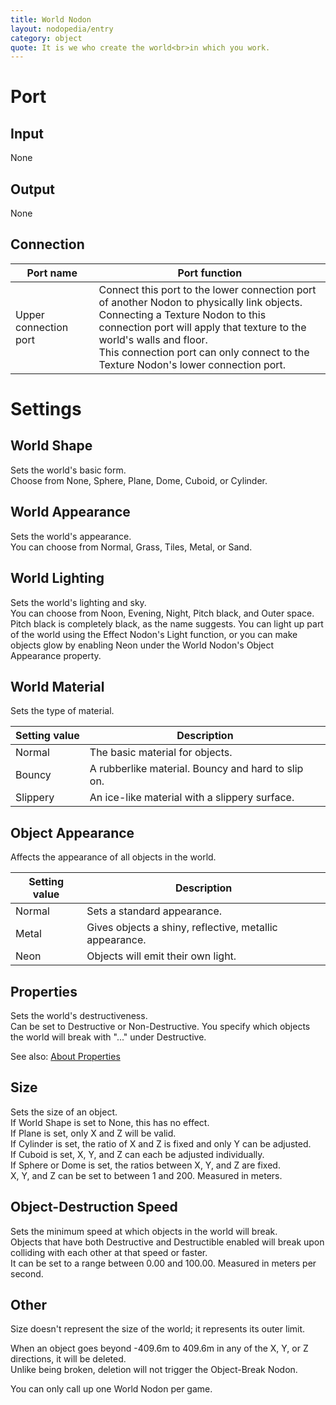 ```yaml
---
title: World Nodon
layout: nodopedia/entry
category: object
quote: It is we who create the world<br>in which you work.
---
```


# Port
## Input
None

## Output
None

## Connection
<div class="table-wrapper"><table><thead><tr><th>Port name</th><th>Port function</th></tr></thead><tbody><tr><td>Upper connection port</td><td>Connect this port to the lower connection port of another Nodon to physically link objects.<br>Connecting a Texture Nodon to this connection port will apply that texture to the world's walls and floor.<br>This connection port can only connect to the Texture Nodon's lower connection port.</td></tr></tbody></table></div>

# Settings
## World Shape
Sets the world's basic form.<br>
Choose from None, Sphere, Plane, Dome, Cuboid, or Cylinder.

## World Appearance
Sets the world's appearance.<br>
You can choose from Normal, Grass, Tiles, Metal, or Sand.

## World Lighting
Sets the world's lighting and sky.<br>
You can choose from Noon, Evening, Night, Pitch black, and Outer space.<br>
Pitch black is completely black, as the name suggests. You can light up part of the world using the Effect Nodon's Light function, or you can make objects glow by enabling Neon under the World Nodon's Object Appearance property.

## World Material
Sets the type of material.

<div class="table-wrapper"><table><thead><tr><th>Setting value</th><th>Description</th></tr></thead><tbody><tr><td>Normal</td><td>The basic material for objects.</td></tr><tr><td>Bouncy</td><td>A rubberlike material. Bouncy and hard to slip on.</td></tr><tr><td>Slippery</td><td>An ice-like material with a slippery surface.</td></tr></tbody></table></div>

## Object Appearance
Affects the appearance of all objects in the world.

<div class="table-wrapper"><table><thead><tr><th>Setting value</th><th>Description</th></tr></thead><tbody><tr><td>Normal</td><td>Sets a standard appearance.</td></tr><tr><td>Metal</td><td>Gives objects a shiny, reflective, metallic appearance.</td></tr><tr><td>Neon</td><td>Objects will emit their own light.</td></tr></tbody></table></div>

## Properties
Sets the world's destructiveness.<br>
Can be set to Destructive or Non-Destructive. You specify which objects the world will break with "..." under Destructive.

See also: <a href="/tools/nodopedia/tips/about-properties">About Properties</a>

## Size
Sets the size of an object.<br>
If World Shape is set to None, this has no effect.<br>
If Plane is set, only X and Z will be valid.<br>
If Cylinder is set, the ratio of X and Z is fixed and only Y can be adjusted.<br>
If Cuboid is set, X, Y, and Z can each be adjusted individually.<br>
If Sphere or Dome is set, the ratios between X, Y, and Z are fixed.<br>
X, Y, and Z can be set to between 1 and 200. Measured in meters.

## Object-Destruction Speed
Sets the minimum speed at which objects in the world will break.<br>
Objects that have both Destructive and Destructible enabled will break upon colliding with each other at that speed or faster.<br>
It can be set to a range between 0.00 and 100.00. Measured in meters per second.

## Other
Size doesn't represent the size of the world; it represents its outer limit.

When an object goes beyond -409.6m to 409.6m in any of the X, Y, or Z directions, it will be deleted.<br>
Unlike being broken, deletion will not trigger the Object-Break Nodon.

You can only call up one World Nodon per game.